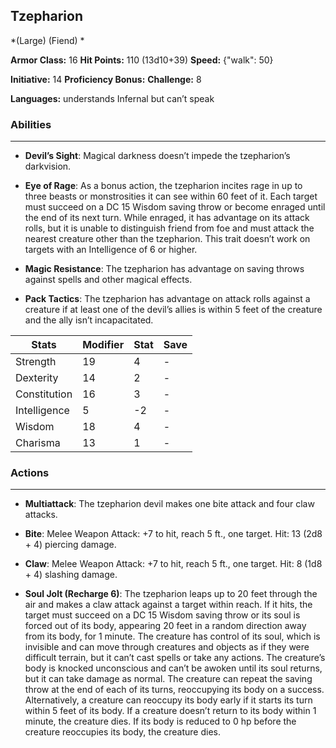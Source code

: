## Tzepharion
*(Large) (Fiend) *

**Armor Class:** 16
**Hit Points:** 110 (13d10+39)
**Speed:** {"walk": 50}

**Initiative:** 14
**Proficiency Bonus:**
**Challenge:** 8

**Languages:** understands Infernal but can’t speak

### Abilities
 --- 
- **Devil’s Sight**: Magical darkness doesn’t impede the tzepharion’s darkvision.

- **Eye of Rage**: As a bonus action, the tzepharion incites rage in up to three beasts or monstrosities it can see within 60 feet of it. Each target must succeed on a DC 15 Wisdom saving throw or become enraged until the end of its next turn. While enraged, it has advantage on its attack rolls, but it is unable to distinguish friend from foe and must attack the nearest creature other than the tzepharion. This trait doesn’t work on targets with an Intelligence of 6 or higher.

- **Magic Resistance**: The tzepharion has advantage on saving throws against spells and other magical effects.

- **Pack Tactics**: The tzepharion has advantage on attack rolls against a creature if at least one of the devil’s allies is within 5 feet of the creature and the ally isn’t incapacitated.



| Stats | Modifier | Stat | Save
| ---- | ---- | ---- | ---- |
| Strength | 19 | 4 | - |
| Dexterity | 14 | 2 | - |
| Constitution | 16 | 3 | - |
| Intelligence | 5 | -2 | - |
| Wisdom | 18 | 4 | - |
| Charisma | 13 | 1 | - |

### Actions
 --- 
- **Multiattack**: The tzepharion devil makes one bite attack and four claw attacks.

- **Bite**: Melee Weapon Attack: +7 to hit, reach 5 ft., one target. Hit: 13 (2d8 + 4) piercing damage.

- **Claw**: Melee Weapon Attack: +7 to hit, reach 5 ft., one target. Hit: 8 (1d8 + 4) slashing damage.

- **Soul Jolt (Recharge 6)**: The tzepharion leaps up to 20 feet through the air and makes a claw attack against a target within reach. If it hits, the target must succeed on a DC 15 Wisdom saving throw or its soul is forced out of its body, appearing 20 feet in a random direction away from its body, for 1 minute. The creature has control of its soul, which is invisible and can move through creatures and objects as if they were difficult terrain, but it can’t cast spells or take any actions. The creature’s body is knocked unconscious and can’t be awoken until its soul returns, but it can take damage as normal. The creature can repeat the saving throw at the end of each of its turns, reoccupying its body on a success. Alternatively, a creature can reoccupy its body early if it starts its turn within 5 feet of its body. If a creature doesn’t return to its body within 1 minute, the creature dies. If its body is reduced to 0 hp before the creature reoccupies its body, the creature dies.

